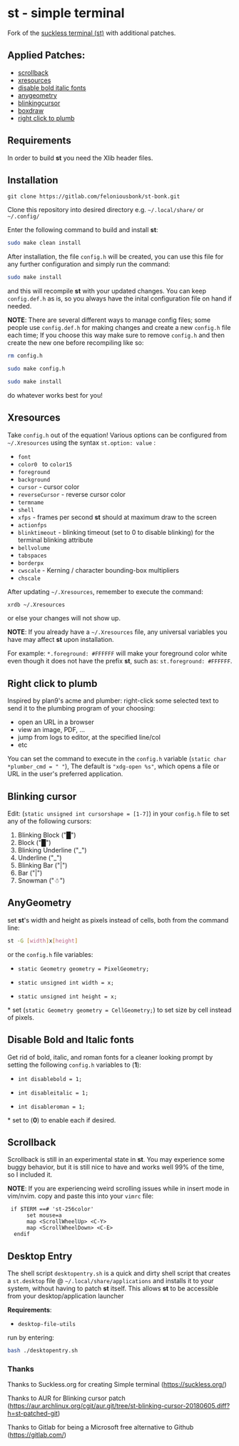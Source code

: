 # st - simple terminal
Fork of the [suckless terminal (st)](https://st.suckless.org/) with additional patches.

## Applied Patches:
- [scrollback](https://st.suckless.org/patches/scrollback/)
- [xresources](https://st.suckless.org/patches/xresources/)
- [disable bold italic fonts](https://st.suckless.org/patches/disable_bold_italic_fonts/)
- [anygeometry](https://st.suckless.org/patches/anygeometry/)
- [blinkingcursor](https://aur.archlinux.org/cgit/aur.git/tree/st-blinking-cursor-20180605.diff?h=st-patched-git)
- [boxdraw](https://st.suckless.org/patches/boxdraw/)
- [right click to plumb](https://st.suckless.org/patches/right_click_to_plumb/)

## Requirements
In order to build **st** you need the Xlib header files.

## Installation

`git clone https://gitlab.com/feloniousbonk/st-bonk.git` 

Clone this repository into desired directory e.g. `~/.local/share/` or `~/.config/`

Enter the following command to build and install **st**:
```bash
sudo make clean install
```
After installation, the file `config.h` will be created, you can use this file for any further configuration and simply run the command:

```bash
sudo make install
```
and this will recompile **st** with your updated changes. You can keep `config.def.h` as is, so you always have the inital configuration file on hand if needed. 

**NOTE**: There are several different ways to manage config files; some people use `config.def.h` for making changes and create a new `config.h` file each time; If you choose this way make sure to remove `config.h` and then create the new one before recompiling like so:

```bash
rm config.h

sudo make config.h

sudo make install
```
do whatever works best for you!

## Xresources
Take `config.h` out of the equation! Various options can be configured from `~/.Xresources` using the syntax `st.option: value` :
- `font`
- `color0 ` to `color15`
- `foreground`
- `background`
- `cursor` - cursor color
- `reverseCursor` - reverse cursor color
- `termname`
- `shell`
- `xfps` - frames per second **st** should at maximum draw to the screen
- `actionfps`
- `blinktimeout` - blinking timeout (set to 0 to disable blinking) for the terminal blinking attribute
- `bellvolume`
- `tabspaces`
- `borderpx`
- `cwscale` - Kerning / character bounding-box multipliers
- `chscale`

After updating `~/.Xresources`, remember to execute the command:
```bash
xrdb ~/.Xresources
```
or else your changes will not show up.

**NOTE**: If you already have a `~/.Xresources` file, any universal variables you have may affect **st** upon installation.

  For example: `*.foreground: #FFFFFF` will make your foreground color white even though it does not have the prefix **st**, such as: `st.foreground: #FFFFFF`. 

## Right click to plumb

Inspired by plan9's acme and plumber: right-click some selected text to send it to the plumbing program of your choosing:
  
- open an URL in a browser
- view an image, PDF, ...
- jump from logs to editor, at the specified line/col
- etc

You can set the command to execute in the `config.h` variable (`static char *plumber_cmd = " "`), The default is `"xdg-open %s"`, which opens a file or URL in the user's preferred application.

## Blinking cursor
Edit: (`static unsigned int cursorshape = [1-7]`) in your `config.h` file to set any of the following cursors: 

  1. Blinking Block ("█")
  2. Block ("█")
  3. Blinking Underline ("_")
  4. Underline ("_")
  5. Blinking Bar ("|")
  6. Bar ("|")
  7. Snowman ("☃")

## AnyGeometry
set **st**'s width and height as pixels instead of cells, both from the command line:
```bash
st -G [width]x[height]
```
or the `config.h` file variables: 
 
 * `static Geometry geometry = PixelGeometry;` 
 
 * `static unsigned int width = x;` 
 
 * `static unsigned int height = x;`

\* set (`static Geometry geometry = CellGeometry;`) to set size by cell instead of pixels.

## Disable Bold and Italic fonts
Get rid of bold, italic, and roman fonts for a cleaner looking prompt by setting the following `config.h` variables to (**1**):

  * `int disablebold = 1;`

  * `int disableitalic = 1;`

  * `int disableroman = 1;`

\* set to (**0**) to enable each if desired.

## Scrollback
Scrollback is still in an experimental state in **st**. You may experience some buggy behavior, but it is still nice to have and works well 99% of the time, so I included it. 

**NOTE**: If you are experiencing weird scrolling issues while in insert mode in vim/nvim. copy and paste this into your `vimrc` file:
```vim
 if $TERM ==# 'st-256color'
      set mouse=a
      map <ScrollWheelUp> <C-Y>
      map <ScrollWheelDown> <C-E>
  endif
```

## Desktop Entry
The shell script `desktopentry.sh` is a quick and dirty shell script that creates a `st.desktop` file @ `~/.local/share/applications`
and installs it to your system, without having to patch **st** itself. This allows **st** to be accessible from your desktop/application launcher

**Requirements**:  

  * `desktop-file-utils`

run by entering:
```bash
bash ./desktopentry.sh
``` 

### Thanks
Thanks to Suckless.org for creating Simple terminal (https://suckless.org/)

Thanks to AUR for Blinking cursor patch (https://aur.archlinux.org/cgit/aur.git/tree/st-blinking-cursor-20180605.diff?h=st-patched-git)

Thanks to Gitlab for being a Microsoft free alternative to Github (https://gitlab.com/)
